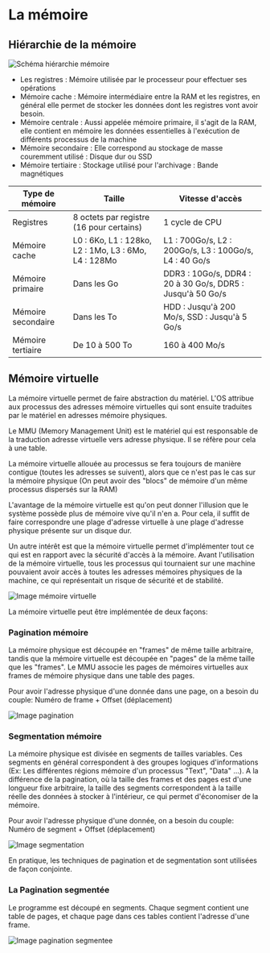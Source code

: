 # La mémoire

## Hiérarchie de la mémoire

![Schéma hiérarchie mémoire](../../images/memoire_hierarchie.png)

- Les registres : Mémoire utilisée par le processeur pour effectuer ses opérations
- Mémoire cache : Mémoire intermédiaire entre la RAM et les registres, en général elle permet de stocker les données dont les registres vont avoir besoin.
- Mémoire centrale : Aussi appelée mémoire primaire, il s'agit de la RAM, elle contient en mémoire les données essentielles à l'exécution de différents processus de la machine
- Mémoire secondaire : Elle correspond au stockage de masse couremment utilisé : Disque dur ou SSD
- Mémoire tertiaire : Stockage utilisé pour l'archivage  : Bande magnétiques

| Type de mémoire    | Taille                                               | Vitesse d'accès                                            |
|--------------------|------------------------------------------------------|------------------------------------------------------------|
| Registres          | 8 octets par registre (16 pour certains)             | 1 cycle de CPU                                             |
| Mémoire cache      | L0 : 6Ko, L1 : 128ko, L2 : 1Mo, L3 : 6Mo, L4 : 128Mo | L1 : 700Go/s, L2 : 200Go/s, L3 : 100Go/s, L4 : 40 Go/s     |
| Mémoire primaire   | Dans les Go                                          | DDR3 : 10Go/s, DDR4 : 20 à 30 Go/s, DDR5 : Jusqu'à 50 Go/s |
| Mémoire secondaire | Dans les To                                          | HDD : Jusqu'à 200 Mo/s, SSD : Jusqu'à 5 Go/s               |
| Mémoire tertiaire  | De 10 à 500 To                                       | 160 à 400 Mo/s                                             |

## Mémoire virtuelle

La mémoire virtuelle permet de faire abstraction du matériel.
L'OS attribue aux processus des adresses mémoire virtuelles qui sont ensuite traduites par le matériel en adresses mémoire physiques.

Le MMU (Memory Management Unit) est le matériel qui est responsable de la traduction adresse virtuelle vers adresse physique.
Il se réfère pour cela à une table.

La mémoire virtuelle allouée au processus se fera toujours de manière contigue (toutes les adresses se suivent), alors que ce n'est pas le cas sur la mémoire physique (On peut avoir des "blocs" de mémoire d'un même processus dispersés sur la RAM) 

L'avantage de la mémoire virtuelle est qu'on peut donner l'illusion que le système possède plus de mémoire vive qu'il n'en a.
Pour cela, il suffit de faire correspondre une plage d'adresse virtuelle à une plage d'adresse physique présente sur un disque dur.

Un autre intérêt est que la mémoire virtuelle permet d'implémenter tout ce qui est en rapport avec la sécurité d'accès à la mémoire.
Avant l'utilisation de la mémoire virtuelle, tous les processus qui tournaient sur une machine pouvaient avoir accès à toutes les adresses mémoires physiques de la machine, ce qui représentait un risque de sécurité et de stabilité.

![Image mémoire virtuelle](../../images/memoire_virtuelle.jpg)

La mémoire virtuelle peut être implémentée de deux façons:

### Pagination mémoire

La mémoire physique est découpée en "frames" de même taille arbitraire, tandis que la mémoire virtuelle est découpée en "pages" de la même taille que les "frames".
Le MMU associe les pages de mémoires virtuelles aux frames de mémoire physique dans une table des pages.

Pour avoir l'adresse physique d'une donnée dans une page, on a besoin du couple: 
Numéro de frame + Offset (déplacement)

![Image pagination](../../images/pagination.jpeg)


### Segmentation mémoire

La mémoire physique est divisée en segments de tailles variables. Ces segments en général correspondent à des groupes logiques d'informations (Ex: Les différentes régions mémoire d'un processus "Text", "Data" ...).
A la différence de la pagination, où la taille des frames et des pages est d'une longueur fixe arbitraire, la taille des segments correspondent à la taille réelle des données à stocker à l'intérieur, ce qui permet d'économiser de la mémoire.

Pour avoir l'adresse physique d'une donnée, on a besoin du couple:
Numéro de segment + Offset (déplacement)

![Image segmentation](../../images/processus_memoire.png)

En pratique, les techniques de pagination et de segmentation sont utilisées de façon conjointe.

### La Pagination segmentée

Le programme est découpé en segments. Chaque segment contient une table de pages, et chaque page dans ces tables contient l'adresse d'une frame.

![Image pagination segmentee](../../images/pagination_segmentee.png)



